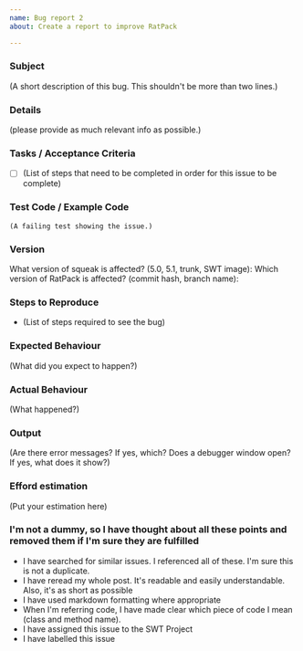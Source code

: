 ```yaml
---
name: Bug report 2
about: Create a report to improve RatPack

---
```


### Subject
(A short description of this bug. This shouldn't be more than two lines.)

### Details
(please provide as much relevant info as possible.)

### Tasks / Acceptance Criteria
- [ ] (List of steps that need to be completed in order for this issue to be complete)

### Test Code / Example Code
```smalltalk
(A failing test showing the issue.)
```

### Version
What version of squeak is affected? (5.0, 5.1, trunk, SWT image): 
Which version of RatPack is affected? (commit hash, branch name): 

### Steps to Reproduce
- (List of steps required to see the bug)

### Expected Behaviour
(What did you expect to happen?)

### Actual Behaviour
(What happened?)

### Output
(Are there error messages? If yes, which? Does a debugger window open? If yes, what does it show?)

### Efford estimation
(Put your estimation here)

### I'm not a dummy, so I have thought about all these points and removed them if I'm sure they are fulfilled
- I have searched for similar issues. I referenced all of these. I'm sure this is not a duplicate.
- I have reread my whole post. It's readable and easily understandable. Also, it's as short as possible
- I have used markdown formatting where appropriate
- When I'm referring code, I have made clear which piece of code I mean (class and method name).
- I have assigned this issue to the SWT Project
- I have labelled this issue

